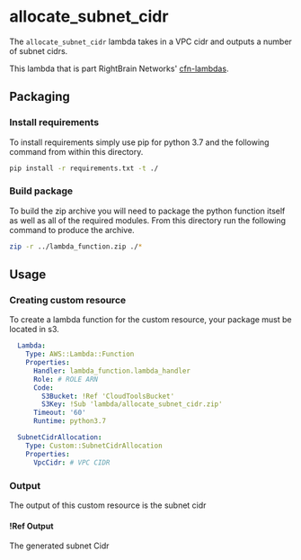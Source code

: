# allocate_subnet_cidr

The `allocate_subnet_cidr` lambda takes in a VPC cidr and outputs a number of subnet cidrs.

This lambda that is part RightBrain Networks' [cfn-lambdas](https://github.com/RightBrain-Networks/cfn-lambda).

## Packaging

### Install requirements

To install requirements simply use pip for python 3.7 and the following command from within this directory.

```bash
pip install -r requirements.txt -t ./
```

### Build package

To build the zip archive you will need to package the python function itself as well as all of the required modules. From this directory run the following command to produce the archive.

```bash
zip -r ../lambda_function.zip ./*
```

## Usage

### Creating custom resource

To create a lambda function for the custom resource, your package must be located in s3.

```yaml
  Lambda:
    Type: AWS::Lambda::Function
    Properties:
      Handler: lambda_function.lambda_handler
      Role: # ROLE ARN
      Code:
        S3Bucket: !Ref 'CloudToolsBucket'
        S3Key: !Sub 'lambda/allocate_subnet_cidr.zip'
      Timeout: '60'
      Runtime: python3.7

  SubnetCidrAllocation:
    Type: Custom::SubnetCidrAllocation
    Properties:
      VpcCidr: # VPC CIDR
```

### Output

The output of this custom resource is the subnet cidr

#### !Ref Output

The generated subnet Cidr

